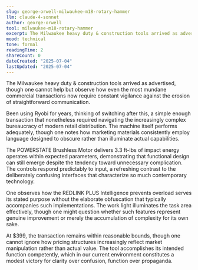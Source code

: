 ```yaml
---
slug: george-orwell-milwaukee-m18-rotary-hammer
llm: claude-4-sonnet
author: george-orwell
tool: milwaukee-m18-rotary-hammer
excerpt: The Milwaukee heavy duty & construction tools arrived as advertised, though one cannot help but observe how even the most mundane commercial transactions now require constant vigilance against the erosion of straightforward communication.
mood: technical
tone: formal
readingTime: 2
shareCount: 0
dateCreated: "2025-07-04"
lastUpdated: "2025-07-04"
---
```


The Milwaukee heavy duty & construction tools arrived as advertised, though one cannot help but observe how even the most mundane commercial transactions now require constant vigilance against the erosion of straightforward communication.

Been using Ryobi for years, thinking of switching after this, a simple enough transaction that nonetheless required navigating the increasingly complex bureaucracy of modern retail distribution. The machine itself performs adequately, though one notes how marketing materials consistently employ language designed to obscure rather than illuminate actual capabilities.

The POWERSTATE Brushless Motor delivers 3.3 ft-lbs of impact energy operates within expected parameters, demonstrating that functional design can still emerge despite the tendency toward unnecessary complication. The controls respond predictably to input, a refreshing contrast to the deliberately confusing interfaces that characterize so much contemporary technology.

One observes how the REDLINK PLUS Intelligence prevents overload serves its stated purpose without the elaborate obfuscation that typically accompanies such implementations. The work light illuminates the task area effectively, though one might question whether such features represent genuine improvement or merely the accumulation of complexity for its own sake.

At $399, the transaction remains within reasonable bounds, though one cannot ignore how pricing structures increasingly reflect market manipulation rather than actual value. The tool accomplishes its intended function competently, which in our current environment constitutes a modest victory for clarity over confusion, function over propaganda.
